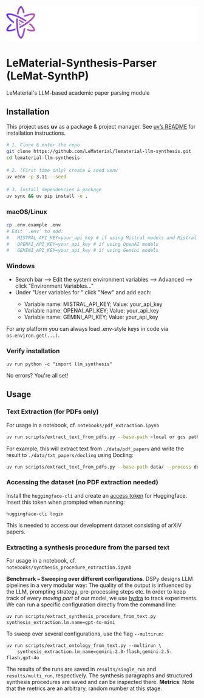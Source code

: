 ![](assets/lematerial-logo.png)

# LeMaterial-Synthesis-Parser (LeMat-SynthP)
LeMaterial's LLM-based academic paper parsing module 

## Installation

This project uses **uv** as a package & project manager. See [uv’s README](https://github.com/astral-sh/uv?tab=readme-ov-file#installation) for installation instructions.

```bash
# 1. Clone & enter the repo
git clone https://github.com/LeMaterial/lematerial-llm-synthesis.git
cd lematerial-llm-synthesis

# 2. (First time only) create & seed venv
uv venv -p 3.11 --seed

# 3. Install dependencies & package
uv sync && uv pip install -e .
```

### macOS/Linux
```bash
cp .env.example .env
# Edit `.env` to add:
#   MISTRAL_API_KEY=your_api_key # if using Mistral models and Mistral OCR
#   OPENAI_API_KEY=your_api_key # if using OpenAI models
#   GEMINI_API_KEY=your_api_key # if using Gemini models
```


### Windows

* Search bar --> Edit the system environment variables --> Advanced --> click "Environment Variables..."
* Under "User variables for <your-username>" click "New" and add each:
    * Variable name: MISTRAL_API_KEY; Value: your_api_key
    * Variable name: OPENAI_API_KEY; Value: your_api_key
    * Variable name: GEMINI_API_KEY; Value: your_api_key

For any platform you can always load .env-style keys in code via `os.environ.get(...)`.

### Verify installation

```
uv run python -c "import llm_synthesis"
```

No errors? You're all set!

## Usage

### Text Extraction (for PDFs only)

For usage in a notebook, cf. `notebooks/pdf_extraction.ipynb`

```sh
uv run scripts/extract_text_from_pdfs.py --base-path <local or gcs path to the working folder> --process <"docling" or "mistral">
```

For example, this will extract text from `./data/pdf_papers` and write the result to `./data/txt_papers/docling` using Docling:

```sh
uv run scripts/extract_text_from_pdfs.py --base-path data/ --process docling
```

### Accessing the dataset (no PDF extraction needed)

Install the `huggingface-cli` and create an [access token](https://huggingface.co/settings/tokens/new?tokenType=read) for Huggingface. Insert this token when prompted when running:

```
huggingface-cli login
```

This is needed to access our development dataset consisting of arXiV papers.


### Extracting a synthesis procedure from the parsed text

For usage in a notebook, cf. `notebooks/synthesis_procedure_extraction.ipynb`

**Benchmark – Sweeping over different configurations**. DSPy designs LLM pipelines in a very modular way: The quality of the output is influenced by the LLM, prompting strategy, pre-processing steps etc.
In order to keep track of every *moving part* of our model, we use [hydra](https://hydra.cc/) to track experiments. We can run a specific configuration directly from the command line:

```
uv run scripts/extract_synthesis_procedure_from_text.py synthesis_extraction.lm.name=gpt-4o-mini
```

To sweep over several configurations, use the flag `--multirun`:

```
uv run scripts/extract_ontology_from_text.py --multirun \
    synthesis_extraction.lm.name=gemini-2.0-flash,gemini-2.5-flash,gpt-4o
```

The results of the runs are saved in `results/single_run` and `results/multi_run`, respectively. The synthesis paragraphs and structured synthesis procedures are saved and can be inspected there.
**Metrics**: Note that the metrics are an arbitrary, random number at this stage.
